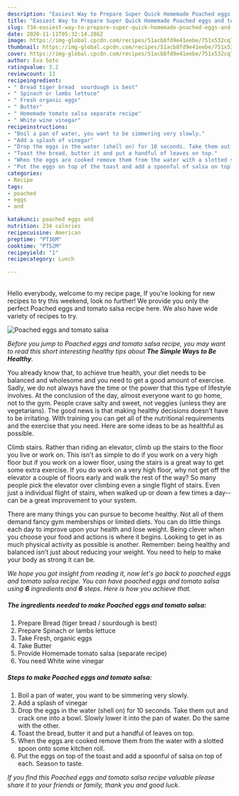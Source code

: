 ```yaml
---
description: "Easiest Way to Prepare Super Quick Homemade Poached eggs and tomato salsa"
title: "Easiest Way to Prepare Super Quick Homemade Poached eggs and tomato salsa"
slug: 734-easiest-way-to-prepare-super-quick-homemade-poached-eggs-and-tomato-salsa
date: 2020-11-11T05:32:14.286Z
image: https://img-global.cpcdn.com/recipes/51acb8fd9e41eebe/751x532cq70/poached-eggs-and-tomato-salsa-recipe-main-photo.jpg
thumbnail: https://img-global.cpcdn.com/recipes/51acb8fd9e41eebe/751x532cq70/poached-eggs-and-tomato-salsa-recipe-main-photo.jpg
cover: https://img-global.cpcdn.com/recipes/51acb8fd9e41eebe/751x532cq70/poached-eggs-and-tomato-salsa-recipe-main-photo.jpg
author: Eva Soto
ratingvalue: 3.2
reviewcount: 13
recipeingredient:
- " Bread tiger bread  sourdough is best"
- " Spinach or lambs lettuce"
- " Fresh organic eggs"
- " Butter"
- " Homemade tomato salsa separate recipe"
- " White wine vinegar"
recipeinstructions:
- "Boil a pan of water, you want to be simmering very slowly."
- "Add a splash of vinegar"
- "Drop the eggs in the water (shell on) for 10 seconds. Take them out and crack one into a bowl. Slowly lower it into the pan of water. Do the same with the other."
- "Toast the bread, butter it and put a handful of leaves on top."
- "When the eggs are cooked remove them from the water with a slotted spoon onto some kitchen roll."
- "Put the eggs on top of the toast and add a spoonful of salsa on top of each. Season to taste."
categories:
- Recipe
tags:
- poached
- eggs
- and

katakunci: poached eggs and 
nutrition: 234 calories
recipecuisine: American
preptime: "PT36M"
cooktime: "PT52M"
recipeyield: "1"
recipecategory: Lunch

---
```

<br>
Hello everybody, welcome to my recipe page, If you're looking for new recipes to try this weekend, look no further! We provide you only the perfect Poached eggs and tomato salsa recipe here. We also have wide variety of recipes to try.
<br>


![Poached eggs and tomato salsa](https://img-global.cpcdn.com/recipes/51acb8fd9e41eebe/751x532cq70/poached-eggs-and-tomato-salsa-recipe-main-photo.jpg)

<i>Before you jump to Poached eggs and tomato salsa recipe, you may want to read this short interesting healthy tips about <strong>The Simple Ways to Be Healthy</strong>.</i>

You already know that, to achieve true health, your diet needs to be balanced and wholesome and you need to get a good amount of exercise. Sadly, we do not always have the time or the power that this type of lifestyle involves. At the conclusion of the day, almost everyone want to go home, not to the gym. People crave salty and sweet, not veggies (unless they are vegetarians). The good news is that making healthy decisions doesn’t have to be irritating. With training you can get all of the nutritional requirements and the exercise that you need. Here are some ideas to be as healthful as possible.

Climb stairs. Rather than riding an elevator, climb up the stairs to the floor you live or work on. This isn't as simple to do if you work on a very high floor but if you work on a lower floor, using the stairs is a great way to get some extra exercise. If you do work on a very high floor, why not get off the elevator a couple of floors early and walk the rest of the way? So many people pick the elevator over climbing even a single flight of stairs. Even just a individual flight of stairs, when walked up or down a few times a day--can be a great improvement to your system. 

There are many things you can pursue to become healthy. Not all of them demand fancy gym memberships or limited diets. You can do little things each day to improve upon your health and lose weight. Being clever when you choose your food and actions is where it begins. Looking to get in as much physical activity as possible is another. Remember: being healthy and balanced isn’t just about reducing your weight. You need to help to make your body as strong it can be. 


<i>We hope you got insight from reading it, now let's go back to poached eggs and tomato salsa recipe. You can have poached eggs and tomato salsa using <strong>6</strong> ingredients and <strong>6</strong> steps. Here is how you achieve that.
</i>

##### The ingredients needed to make Poached eggs and tomato salsa:

1. Prepare  Bread (tiger bread / sourdough is best)
1. Prepare  Spinach or lambs lettuce
1. Take  Fresh, organic eggs
1. Take  Butter
1. Provide  Homemade tomato salsa (separate recipe)
1. You need  White wine vinegar


##### Steps to make Poached eggs and tomato salsa:

1. Boil a pan of water, you want to be simmering very slowly.
1. Add a splash of vinegar
1. Drop the eggs in the water (shell on) for 10 seconds. Take them out and crack one into a bowl. Slowly lower it into the pan of water. Do the same with the other.
1. Toast the bread, butter it and put a handful of leaves on top.
1. When the eggs are cooked remove them from the water with a slotted spoon onto some kitchen roll.
1. Put the eggs on top of the toast and add a spoonful of salsa on top of each. Season to taste.


<i>If you find this Poached eggs and tomato salsa recipe valuable please share it to your friends or family, thank you and good luck.</i>
